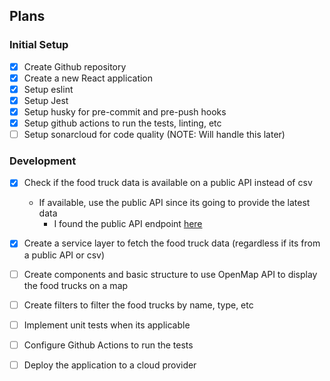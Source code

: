 ## Plans

### Initial Setup

- [x] Create Github repository
- [x] Create a new React application
- [x] Setup eslint
- [x] Setup Jest
- [x] Setup husky for pre-commit and pre-push hooks
- [x] Setup github actions to run the tests, linting, etc
- [ ] Setup sonarcloud for code quality (NOTE: Will handle this later)

### Development

- [x] Check if the food truck data is available on a public API instead of csv
    - If available, use the public API since its going to provide the latest data
        - I found the public API endpoint [here](https://data.sfgov.org/resource/rqzj-sfat.json)
- [x] Create a service layer to fetch the food truck data (regardless if its from a public API or csv)
- [ ] Create components and basic structure to use OpenMap API to display the food trucks on a map
- [ ] Create filters to filter the food trucks by name, type, etc
- [ ] Implement unit tests when its applicable
- [ ] Configure Github Actions to run the tests
- [ ] Deploy the application to a cloud provider

